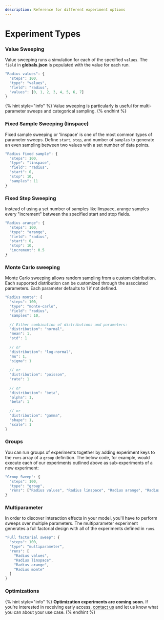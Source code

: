 ```yaml
---
description: Reference for different experiment options
---
```


# Experiment Types

### Value Sweeping

Value sweeping runs a simulation for each of the specified `values`. The `field` in **globals.json** is populated with the value for each run.

```javascript
"Radius values": {
  "steps": 100,
  "type": "values",
  "field": "radius",
  "values": [0, 1, 2, 3, 4, 5, 6, 7]
}
```

{% hint style="info" %}
Value sweeping is particularly is useful for multi-parameter sweeps and categorical sampling.
{% endhint %}

### Fixed Sample Sweeping \(linspace\)

Fixed sample sweeping or 'linspace' is one of the most common types of parameter sweeps. Define `start`, `stop`, and number of `samples` to generate an even sampling between two values with a set number of data points.

```javascript
"Radius fixed sample": {
  "steps": 100,
  "type": "linspace",
  "field": "radius",
  "start": 0,
  "stop": 10,
  "samples": 11
}
```

### Fixed Step Sweeping

Instead of using a set number of samples like linspace, arange samples every "increment" between the specified start and stop fields.

```javascript
"Radius arange": {
  "steps": 100,
  "type": "arange",
  "field": "radius",
  "start": 0,
  "stop": 10,
  "increment": 0.5
}
```

### Monte Carlo sweeping

Monte Carlo sweeping allows random sampling from a custom distribution. Each supported distribution can be customized through the associated parameters. Each parameter defaults to 1 if not defined.

```javascript
"Radius monte": {
  "steps": 100,
  "type": "monte-carlo",
  "field": "radius",
  "samples": 10,
  
  // Either combination of distributions and parameters:
  "distribution": "normal",
  "mean": 1,
  "std": 1
  
  // or
  "distribution": "log-normal",
  "mu": 1,
  "sigma": 1
  
  // or  
  "distribution": "poisson",
  "rate": 1
  
  // or  
  "distribution": "beta",
  "alpha": 1,
  "beta": 1
  
  // or  
  "distribution": "gamma",
  "shape": 1,
  "scale": 1
}
```

### Groups

You can run groups of experiments together by adding experiment keys to the `runs` array of a `group` definition. The below code, for example, would execute each of our experiments outlined above as sub-experiments of a new experiment:

```javascript
"Group Sweep": {
  "steps": 100,
  "type": "group",
  "runs": ["Radius values", "Radius linspace", "Radius arange", "Radius monte"]
}
```

### Multiparameter

In order to discover interaction effects in your model, you'll have to perform sweeps over multiple parameters. The multiparameter experiment generates a full factorial design with all of the experiments defined in `runs`.

```javascript
"Full factorial sweep": {
  "steps": 100,
  "type": "multiparameter",
  "runs": [
    "Radius values", 
    "Radius linspace", 
    "Radius arange", 
    "Radius monte"
  ]
}
```

### Optimizations

{% hint style="info" %}
**Optimization experiments are coming soon.** If you're interested in receiving early access, [contact us](https://hash.ai/contact) and let us know what you can about your use case.
{% endhint %}

